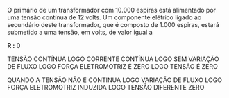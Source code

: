 O primário de um transformador com 10.000 espiras está alimentado por uma tensão contínua de 12 volts. Um componente elétrico ligado ao secundário deste transformador, que é composto de 1.000 espiras, estará submetido a uma tensão, em volts, de valor igual a

**R :** 0


TENSÃO CONTÍNUA LOGO CORRENTE CONTÍNUA LOGO SEM VARIAÇÃO DE FLUXO LOGO 
FORÇA ELETROMOTRIZ É ZERO LOGO TENSÃO É ZERO

QUANDO A TENSÃO NÃO É CONTINUA LOGO VARIAÇÃO DE FLUXO LOGO FORÇA ELETROMOTRIZ INDUZIDA LOGO TENSÃO DIFERENTE ZERO


